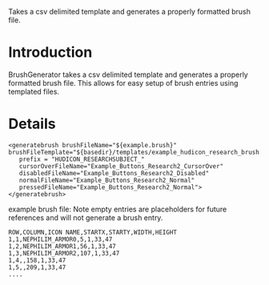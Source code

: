 Takes a csv delimited template and generates a properly formatted brush file.

# Introduction

BrushGenerator takes a csv delimited template and generates a properly formatted brush file. This allows for easy setup of brush entries using templated files.


# Details

```
<generatebrush brushFileName="${example.brush}" brushFileTemplate="${basedir}/templates/example_hudicon_research_brush.csv" 
   prefix = "HUDICON_RESEARCHSUBJECT_"
   cursorOverFileName="Example_Buttons_Research2_CursorOver" 
   disabledFileName="Example_Buttons_Research2_Disabled" 
   normalFileName="Example_Buttons_Research2_Normal" 
   pressedFileName="Example_Buttons_Research2_Normal">
</generatebrush>
```

example brush file:
Note empty entries are placeholders for future references and will not generate a brush entry.

```
ROW,COLUMN,ICON NAME,STARTX,STARTY,WIDTH,HEIGHT
1,1,NEPHILIM_ARMOR0,5,1,33,47
1,2,NEPHILIM_ARMOR1,56,1,33,47
1,3,NEPHILIM_ARMOR2,107,1,33,47
1,4,,158,1,33,47
1,5,,209,1,33,47 
.... 
```